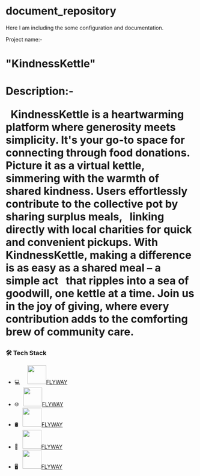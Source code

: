# document_repository
Here I am including the some configuration and documentation.


Project name:- <h1>"KindnessKettle"<h1>
 
Description:- 

 &nbsp; KindnessKettle is a heartwarming platform where generosity meets simplicity. It's your go-to space for connecting through food donations. 
 &nbsp; Picture it as a virtual kettle, simmering with the warmth of shared kindness. Users effortlessly contribute to the collective pot by sharing surplus meals, 
 &nbsp;  linking directly with local charities for quick and convenient pickups. With KindnessKettle, making a difference is as easy as a shared meal – a simple act 
 &nbsp; that ripples into a sea of goodwill, one kettle at a time. Join us in the joy of giving, where every contribution adds to the comforting brew of community care.</p>

<h3>🛠 Tech Stack</h3>

- 💻 &nbsp; 
&nbsp; <a href="https://th.bing.com/th/id/OIP.Hgr6zXO_KoVAv2uKV2z_CAHaD5?rs=1&pid=ImgDetMain" target="_blank" rel="noopener noreferrer"><img src="https://th.bing.com/th/id/OIP.Hgr6zXO_KoVAv2uKV2z_CAHaD5?rs=1&pid=ImgDetMain" width="50" />FLYWAY</a>  
- 🌐 &nbsp; <a href="https://th.bing.com/th/id/OIP.Hgr6zXO_KoVAv2uKV2z_CAHaD5?rs=1&pid=ImgDetMain" target="_blank" rel="noopener noreferrer"><img src="https://th.bing.com/th/id/OIP.Hgr6zXO_KoVAv2uKV2z_CAHaD5?rs=1&pid=ImgDetMain" width="50" />FLYWAY</a>  
- 🛢 &nbsp; <a href="https://th.bing.com/th/id/OIP.Hgr6zXO_KoVAv2uKV2z_CAHaD5?rs=1&pid=ImgDetMain" target="_blank" rel="noopener noreferrer"><img src="https://th.bing.com/th/id/OIP.Hgr6zXO_KoVAv2uKV2z_CAHaD5?rs=1&pid=ImgDetMain" width="50" />FLYWAY</a>  
- 🔧 &nbsp; <a href="https://th.bing.com/th/id/OIP.Hgr6zXO_KoVAv2uKV2z_CAHaD5?rs=1&pid=ImgDetMain" target="_blank" rel="noopener noreferrer"><img src="https://th.bing.com/th/id/OIP.Hgr6zXO_KoVAv2uKV2z_CAHaD5?rs=1&pid=ImgDetMain" width="50" />FLYWAY</a>  
- 🖥 &nbsp; <a href="https://th.bing.com/th/id/OIP.Hgr6zXO_KoVAv2uKV2z_CAHaD5?rs=1&pid=ImgDetMain" target="_blank" rel="noopener noreferrer"><img src="https://th.bing.com/th/id/OIP.Hgr6zXO_KoVAv2uKV2z_CAHaD5?rs=1&pid=ImgDetMain" width="50" />FLYWAY</a>  

 
  
